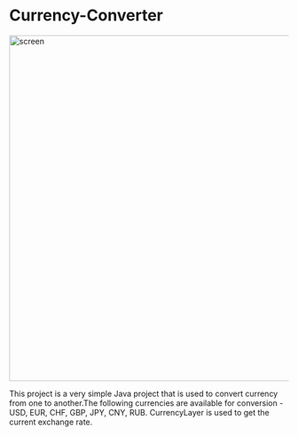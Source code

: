 # Currency-Converter
<img width="623" alt="screen" src="https://github.com/user-attachments/assets/946be650-cf73-4e2b-bf86-77006b1cc491" />

This project is a very simple Java project that is used to convert currency from one to another.The following currencies are available for conversion - USD, EUR, CHF, GBP, JPY, CNY, RUB. CurrencyLayer is used to get the current exchange rate. 
